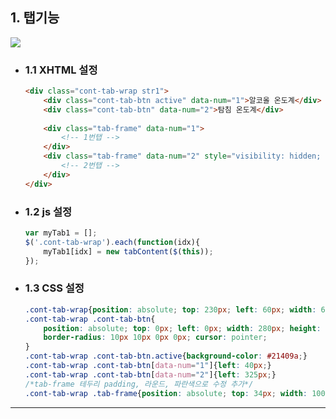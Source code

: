 ## 1. 탭기능

<img src="https://user-images.githubusercontent.com/95833863/188580876-887a10f6-2456-43e0-9e68-7b0142d01d13.jpg">

* ### 1.1 XHTML 설정
    ```html
    <div class="cont-tab-wrap str1">
        <div class="cont-tab-btn active" data-num="1">알코올 온도계</div>
        <div class="cont-tab-btn" data-num="2">탐침 온도계</div>
        
        <div class="tab-frame" data-num="1">
            <!-- 1번탭 -->
        </div>
        <div class="tab-frame" data-num="2" style="visibility: hidden; opacity: 0">
            <!-- 2번탭 -->
        </div>
    </div>
    ```
    
* ### 1.2 js 설정
    ```javascript
    var myTab1 = [];
    $('.cont-tab-wrap').each(function(idx){
        myTab1[idx] = new tabContent($(this));
    });
    ```

* ### 1.3 CSS 설정
    ```css
    .cont-tab-wrap{position: absolute; top: 230px; left: 60px; width: 645px; height: 300px;}
    .cont-tab-wrap .cont-tab-btn{
        position: absolute; top: 0px; left: 0px; width: 280px; height: 35px; color: #fff; display: flex; justify-content: center; align-items: center; background-color: #ddd;
        border-radius: 10px 10px 0px 0px; cursor: pointer;
    }
    .cont-tab-wrap .cont-tab-btn.active{background-color: #21409a;}
    .cont-tab-wrap .cont-tab-btn[data-num="1"]{left: 40px;}
    .cont-tab-wrap .cont-tab-btn[data-num="2"]{left: 325px;}
    /*tab-frame 테두리 padding, 라운드, 파란색으로 수정 추가*/
    .cont-tab-wrap .tab-frame{position: absolute; top: 34px; width: 100%; height: 300px; padding-top: 15px; border: 3px solid #21409a; border-radius: 30px;}
    ```
***




